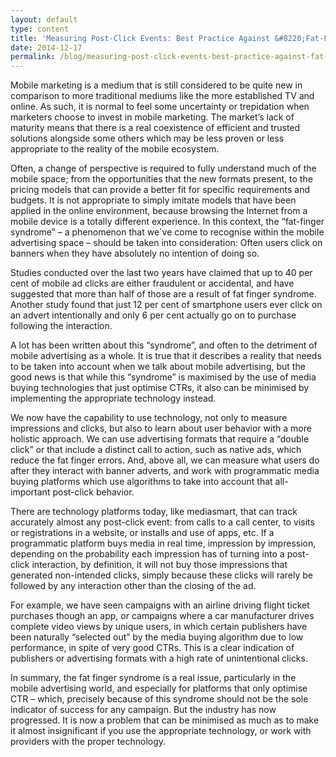 ```yaml
---
layout: default
type: content
title: 'Measuring Post-Click Events: Best Practice Against &#8220;Fat-Finger Syndrome&#8221;'
date: 2014-12-17
permalink: /blog/measuring-post-click-events-best-practice-against-fat-finger-syndrome
---
```


Mobile marketing is a medium that is still considered to be quite new in comparison to more traditional mediums like the more established TV and online. As such, it is normal to feel some uncertainty or trepidation when marketers choose to invest in mobile marketing. The market’s lack of maturity means that there is a real coexistence of efficient and trusted solutions alongside some others which may be less proven or less appropriate to the reality of the mobile ecosystem.

Often, a change of perspective is required to fully understand much of the mobile space; from the opportunities that the new formats present, to the pricing models that can provide a better fit for specific requirements and budgets. It is not appropriate to simply imitate models that have been applied in the online environment, because browsing the Internet from a mobile device is a totally different experience. In this context, the “fat-finger syndrome” &#8211; a phenomenon that we´ve come to recognise within the mobile advertising space &#8211; should be taken into consideration: Often users click on banners when they have absolutely no intention of doing so.

Studies conducted over the last two years have claimed that up to 40 per cent of mobile ad clicks are either fraudulent or accidental, and have suggested that more than half of those are a result of fat finger syndrome. Another study found that just 12 per cent of smartphone users ever click on an advert intentionally and only 6 per cent actually go on to purchase following the interaction.

A lot has been written about this “syndrome”, and often to the detriment of mobile advertising as a whole. It is true that it describes a reality that needs to be taken into account when we talk about mobile advertising, but the good news is that while this “syndrome” is maximised by the use of media buying technologies that just optimise CTRs, it also can be minimised by implementing the appropriate technology instead.

We now have the capability to use technology, not only to measure impressions and clicks, but also to learn about user behavior with a more holistic approach. We can use advertising formats that require a “double click” or that include a distinct call to action, such as native ads, which reduce the fat finger errors. And, above all, we can measure what users do after they interact with banner adverts, and work with programmatic media buying platforms which use algorithms to take into account that all-important post-click behavior.

There are technology platforms today, like mediasmart, that can track accurately almost any post-click event: from calls to a call center, to visits or registrations in a website, or installs and use of apps, etc. If a programmatic platform buys media in real time, impression by impression, depending on the probability each impression has of turning into a post-click interaction, by definition, it will not buy those impressions that generated non-intended clicks, simply because these clicks will rarely be followed by any interaction other than the closing of the ad.

For example, we have seen campaigns with an airline driving flight ticket purchases though an app, or campaigns where a car manufacturer drives complete video views by unique users, in which certain publishers have been naturally “selected out” by the media buying algorithm due to low performance, in spite of very good CTRs. This is a clear indication of publishers or advertising formats with a high rate of unintentional clicks.

In summary, the fat finger syndrome is a real issue, particularly in the mobile advertising world, and especially for platforms that only optimise CTR &#8211; which, precisely because of this syndrome should not be the sole indicator of success for any campaign. But the industry has now progressed. It is now a problem that can be minimised as much as to make it almost insignificant if you use the appropriate technology, or work with providers with the proper technology.
